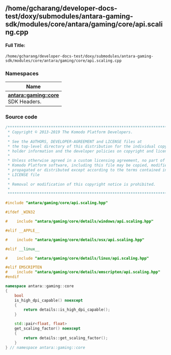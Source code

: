 

## /home/gcharang/developer-docs-test/doxy/submodules/antara-gaming-sdk/modules/core/antara/gaming/core/api.scaling.cpp

#### Full Title:
```
/home/gcharang/developer-docs-test/doxy/submodules/antara-gaming-sdk/modules/core/antara/gaming/core/api.scaling.cpp
```







### Namespaces

| Name           |
| -------------- |
| **[antara::gaming::core](Namespaces/namespaceantara_1_1gaming_1_1core.md)** <br>SDK Headers.  |
















### Source code

```cpp
/******************************************************************************
 * Copyright © 2013-2019 The Komodo Platform Developers.                      *
 *                                                                            *
 * See the AUTHORS, DEVELOPER-AGREEMENT and LICENSE files at                  *
 * the top-level directory of this distribution for the individual copyright  *
 * holder information and the developer policies on copyright and licensing.  *
 *                                                                            *
 * Unless otherwise agreed in a custom licensing agreement, no part of the    *
 * Komodo Platform software, including this file may be copied, modified,     *
 * propagated or distributed except according to the terms contained in the   *
 * LICENSE file                                                               *
 *                                                                            *
 * Removal or modification of this copyright notice is prohibited.            *
 *                                                                            *
 ******************************************************************************/

#include "antara/gaming/core/api.scaling.hpp"

#ifdef _WIN32

#    include "antara/gaming/core/details/windows/api.scaling.hpp"

#elif __APPLE__

#    include "antara/gaming/core/details/osx/api.scaling.hpp"

#elif __linux__

#    include "antara/gaming/core/details/linux/api.scaling.hpp"

#elif EMSCRIPTEN
#    include "antara/gaming/core/details/emscripten/api.scaling.hpp"
#endif

namespace antara::gaming::core
{
    bool
    is_high_dpi_capable() noexcept
    {
        return details::is_high_dpi_capable();
    }

    std::pair<float, float>
    get_scaling_factor() noexcept
    {
        return details::get_scaling_factor();
    }
} // namespace antara::gaming::core
```




